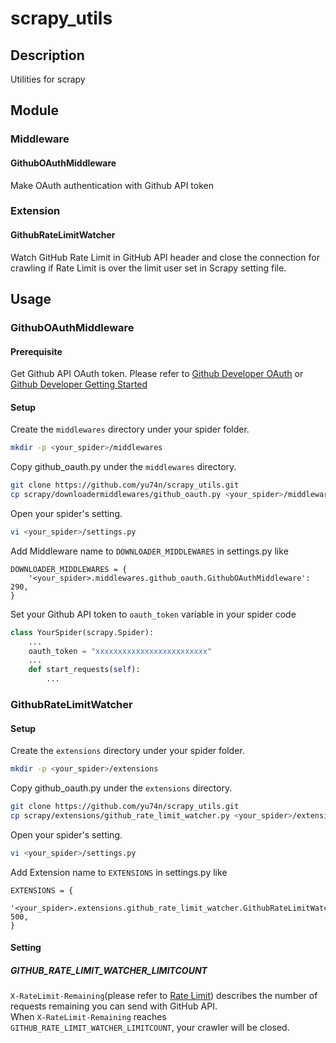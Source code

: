 # scrapy_utils

## Description
Utilities for scrapy

## Module
### Middleware
#### GithubOAuthMiddleware
Make OAuth authentication with Github API token

### Extension
#### GithubRateLimitWatcher
Watch GitHub Rate Limit in GitHub API header and close the connection for crawling if Rate Limit is over the limit user set in Scrapy setting file.

## Usage

### GithubOAuthMiddleware

#### Prerequisite
Get Github API OAuth token. Please refer to [Github Developer OAuth](https://developer.github.com/v3/oauth/) or [Github Developer Getting Started](https://developer.github.com/guides/getting-started/#authentication)

#### Setup
Create the `middlewares` directory under your spider folder.
```bash
mkdir -p <your_spider>/middlewares
```
Copy github_oauth.py under the `middlewares` directory.
```bash
git clone https://github.com/yu74n/scrapy_utils.git
cp scrapy/downloadermiddlewares/github_oauth.py <your_spider>/middlewares
```
Open your spider's setting.
```bash
vi <your_spider>/settings.py
```

Add Middleware name to `DOWNLOADER_MIDDLEWARES` in settings.py like
```
DOWNLOADER_MIDDLEWARES = {
    '<your_spider>.middlewares.github_oauth.GithubOAuthMiddleware': 290,
}
```

Set your Github API token to `oauth_token` variable in your spider code
```python
class YourSpider(scrapy.Spider):
    ...
    oauth_token = "xxxxxxxxxxxxxxxxxxxxxxxxx"
    ...
    def start_requests(self):
        ...
```

### GithubRateLimitWatcher

#### Setup
Create the `extensions` directory under your spider folder.
```bash
mkdir -p <your_spider>/extensions
```
Copy github_oauth.py under the `extensions` directory.
```bash
git clone https://github.com/yu74n/scrapy_utils.git
cp scrapy/extensions/github_rate_limit_watcher.py <your_spider>/extensions
```
Open your spider's setting.
```bash
vi <your_spider>/settings.py
```

Add Extension name to `EXTENSIONS` in settings.py like
```
EXTENSIONS = {
    '<your_spider>.extensions.github_rate_limit_watcher.GithubRateLimitWatcher': 500,
}
```

#### Setting
##### GITHUB_RATE_LIMIT_WATCHER_LIMITCOUNT
`X-RateLimit-Remaining`(please refer to [Rate Limit](https://developer.github.com/v3/#rate-limiting)) describes the number of requests remaining you can send with GitHub API.   
When `X-RateLimit-Remaining` reaches `GITHUB_RATE_LIMIT_WATCHER_LIMITCOUNT`, your crawler will be closed.
